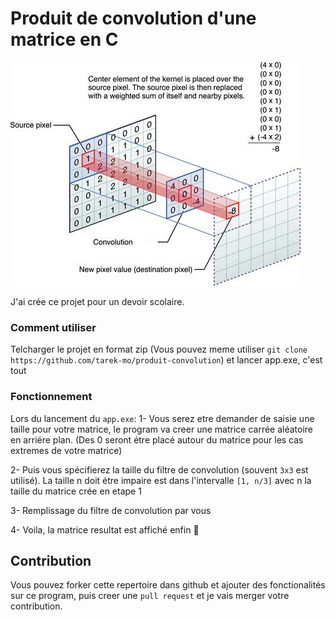 # Produit de convolution d'une matrice en C

![Alt text](image.png)

J'ai crée ce projet pour un devoir scolaire.

### Comment utiliser

Telcharger le projet en format zip (Vous pouvez meme utiliser `git clone https://github.com/tarek-mo/produit-convolution`) et lancer app.exe, c'est tout

### Fonctionnement

Lors du lancement du `app.exe`:
1- Vous serez etre demander de saisie une taille pour votre matrice, le program va creer une matrice carrée aléatoire en arriére plan. (Des 0 seront étre placé autour du matrice pour les cas extremes de votre matrice)

2- Puis vous spécifierez la taille du filtre de convolution (souvent `3x3` est utilisé). La taille n doit étre impaire est dans l'intervalle `[1, n/3]` avec n la taille du matrice crée en etape 1

3- Remplissage du filtre de convolution par vous

4- Voila, la matrice resultat est affiché enfin 🚀

## Contribution
Vous pouvez forker cette repertoire dans github et ajouter des fonctionalités sur ce program, puis creer une `pull request` et je vais merger votre contribution.
